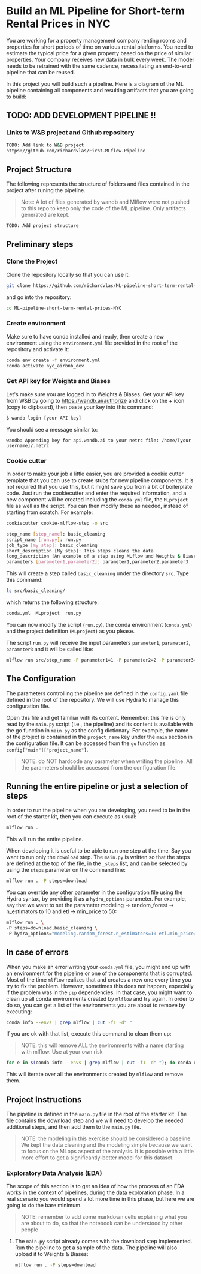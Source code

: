 # Build an ML Pipeline for Short-term Rental Prices in NYC

You are working for a property management company renting rooms and properties for short periods of time on various rental platforms. You need to estimate the typical price for a given property based on the price of similar properties. Your company receives new data in bulk every week. The model needs to be retrained with the same cadence, necessitating an end-to-end pipeline that can be reused.

In this project you will build such a pipeline. Here is a diagram of the ML pipeline containing all components and resulting artifacts that you are going to build:

## TODO: ADD DEVELOPMENT PIPELINE !!

### Links to W&B project and Github repository

```bash
TODO: Add link to W&B project
https://github.com/richardvlas/First-MLflow-Pipeline
```

## Project Structure
The following represents the structure of folders and files contained in the project after runing the pipeline.

> Note: A lot of files generated by wandb and Mlflow were not pushed to this repo to keep only the code of the ML pipeline. Only artifacts generated are kept.

```bash
TODO: Add project structure
```

## Preliminary steps
### Clone the Project
Clone the repository locally so that you can use it:

```bash
git clone https://github.com/richardvlas/ML-pipeline-short-term-rental-prices-NYC.git
```
and go into the repository:

```bash
cd ML-pipeline-short-term-rental-prices-NYC
```

### Create environment
Make sure to have conda installed and ready, then create a new environment using the `environment.yml` file provided in the root of the repository and activate it:

```bash
conda env create -f environment.yml
conda activate nyc_airbnb_dev 
```

### Get API key for Weights and Biases

Let's make sure you are logged in to Weights & Biases. Get your API key from W&B by going to https://wandb.ai/authorize and click on the + icon (copy to clipboard), then paste your key into this command:

```bash
$ wandb login [your API key]
```

You should see a message similar to:

```
wandb: Appending key for api.wandb.ai to your netrc file: /home/[your username]/.netrc
```

### Cookie cutter
In order to make your job a little easier, you are provided a cookie cutter template that you can use to create 
stubs for new pipeline components. It is not required that you use this, but it might save you from a bit of 
boilerplate code. Just run the cookiecutter and enter the required information, and a new component 
will be created including the `conda.yml` file, the `MLproject` file as well as the script. You can then modify these
as needed, instead of starting from scratch.
For example:

```bash
cookiecutter cookie-mlflow-step -o src
```

```bash
step_name [step_name]: basic_cleaning
script_name [run.py]: run.py
job_type [my_step]: basic_cleaning
short_description [My step]: This steps cleans the data
long_description [An example of a step using MLflow and Weights & Biases]: Performs basic cleaning on the data and save the results in Weights & Biases
parameters [parameter1,parameter2]: parameter1,parameter2,parameter3
```

This will create a step called ``basic_cleaning`` under the directory ``src``. Type this command:

```bash
ls src/basic_cleaning/
```

which returns the following structure:

```bash
conda.yml  MLproject  run.py
```


You can now modify the script (``run.py``), the conda environment (``conda.yml``) and the project definition 
(``MLproject``) as you please.

The script ``run.py`` will receive the input parameters ``parameter1``, ``parameter2``,
``parameter3`` and it will be called like:

```bash
mlflow run src/step_name -P parameter1=1 -P parameter2=2 -P parameter3="test"
```

## The Configuration
The parameters controlling the pipeline are defined in the `config.yaml` file defined in the root of the repository. We will use Hydra to manage this configuration file. 

Open this file and get familiar with its content. Remember: this file is only read by the `main.py` script (i.e., the pipeline) and its content is available with the go function in `main.py` as the config dictionary. For example, the name of the project is contained in the `project_name` key under the `main` section in the configuration file. It can be accessed from the `go` function as `config["main"]["project_name"]`.

> NOTE: do NOT hardcode any parameter when writing the pipeline. All the parameters should be accessed from the configuration file.

## Running the entire pipeline or just a selection of steps
In order to run the pipeline when you are developing, you need to be in the root of the starter kit, then you can execute as usual:

```bash
mlflow run .
```

This will run the entire pipeline.

When developing it is useful to be able to run one step at the time. Say you want to run only the `download` step. The `main.py` is written so that the steps are defined at the top of the file, in the `_steps` list, and can be selected by using the `steps` parameter on the command line:

```bash
mlflow run . -P steps=download
```

You can override any other parameter in the configuration file using the Hydra syntax, by providing it as a `hydra_options` parameter. For example, say that we want to set the parameter modeling -> random_forest -> n_estimators to 10 and etl -> min_price to 50:

```bash
mlflow run . \
-P steps=download,basic_cleaning \
-P hydra_options="modeling.random_forest.n_estimators=10 etl.min_price=50"
```

## In case of errors
When you make an error writing your `conda.yml` file, you might end up with an environment for the pipeline or one of the components that is corrupted. Most of the time `mlflow` realizes that and creates a new one every time you try to fix the problem. However, sometimes this does not happen, especially if the problem was in the `pip` dependencies. In that case, you might want to clean up all conda environments created by `mlflow` and try again. In order to do so, you can get a list of the environments you are about to remove by executing:

```bash
conda info --envs | grep mlflow | cut -f1 -d" "
```

If you are ok with that list, execute this command to clean them up:

> NOTE: this will remove ALL the environments with a name starting with mlflow. Use at your own risk

```bash
for e in $(conda info --envs | grep mlflow | cut -f1 -d" "); do conda uninstall --name $e --all -y;done
```

This will iterate over all the environments created by `mlflow` and remove them.


## Project Instructions
The pipeline is defined in the `main.py` file in the root of the starter kit. The file contains the download step and we will need to develop the needed additional steps, and then add them to the `main.py` file.

> NOTE: the modeling in this exercise should be considered a baseline. We kept the data cleaning and the modeling simple because we want to focus on the MLops aspect of the analysis. It is possible with a little more effort to get a significantly-better model for this dataset.

### Exploratory Data Analysis (EDA)
The scope of this section is to get an idea of how the process of an EDA works in the context of pipelines, during the data exploration phase. In a real scenario you would spend a lot more time in this phase, but here we are going to do the bare minimum.

> NOTE: remember to add some markdown cells explaining what you are about to do, so that the notebook can be understood by other people

1. The `main.py` script already comes with the download step implemented. Run the pipeline to get a sample of the data. The pipeline will also upload it to Weights & Biases:

    ```bash
    mlflow run . -P steps=download
    ```







